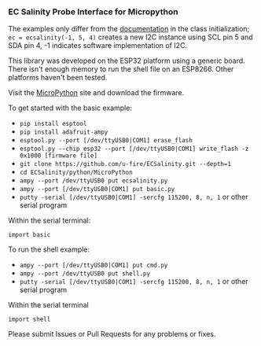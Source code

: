 ### EC Salinity Probe Interface for Micropython

The examples only differ from the [documentation](http://ufire.co/ECSalinity/) in the class initialization; `ec = ecsalinity(-1, 5, 4)` creates a new I2C instance using SCL pin 5 and SDA pin 4, -1 indicates software implementation of I2C.

This library was developed on the ESP32 platform using a generic board. There isn't enough memory to run the shell file on an ESP8266. Other platforms haven't been tested.

Visit the [MicroPython](http://micropython.org/download) site and download the firmware.

To get started with the basic example:

- `pip install esptool`
- `pip install adafruit-ampy`
- `esptool.py --port [/dev/ttyUSB0|COM1] erase_flash`
- `esptool.py --chip esp32 --port [/dev/ttyUSB0|COM1] write_flash -z 0x1000 [firmware file]`
- `git clone https://github.com/u-fire/ECSalinity.git --depth=1`
- `cd ECSalinity/python/MicroPython`
- `ampy --port /dev/ttyUSB0 put ecsalinity.py`
- `ampy --port [/dev/ttyUSB0|COM1] put basic.py`
- `putty -serial [/dev/ttyUSB0|COM1] -sercfg 115200, 8, n, 1` or other serial program

Within the serial terminal:

`import basic`

To run the shell example:

- `ampy --port [/dev/ttyUSB0|COM1] put cmd.py`
- `ampy --port /dev/ttyUSB0 put shell.py`
- `putty -serial [/dev/ttyUSB0|COM1] -sercfg 115200, 8, n, 1` or other serial program

Within the serial terminal

`import shell`

Please submit Issues or Pull Requests for any problems or fixes.
